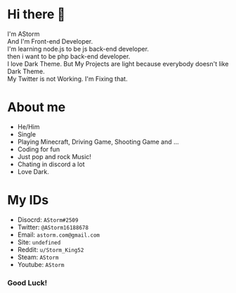 # Hi there 👋

I'm AStorm <br>
And I'm Front-end Developer. <br>
I'm learning node.js to be js back-end developer. <br>
then i want to be php back-end developer. <br>
I love Dark Theme. But My Projects are light because everybody doesn't like Dark Theme. <br>
My Twitter is not Working. I'm Fixing that.

# About me
- He/Him
- Single
- Playing Minecraft, Driving Game, Shooting Game and ...
- Coding for fun
- Just pop and rock Music!
- Chating in discord a lot
- Love Dark.


# My IDs
- Disocrd: `AStorm#2509`
- Twitter: `@AStorm16188678`
- Email: `astorm.com@gmail.com`
- Site: `undefined`
- Reddit: `u/Storm_King52`
- Steam: `AStorm`
- Youtube: `AStorm`

### Good Luck!
<!--
**AStormBot/AStormBot** is a ✨ _special_ ✨ repository because its `README.md` (this file) appears on your GitHub profile.

Here are some ideas to get you started:

- 🔭 I’m currently working on ...
- 🌱 I’m currently learning ...
- 👯 I’m looking to collaborate on ...
- 🤔 I’m looking for help with ...
- 💬 Ask me about ...
- 📫 How to reach me: ...
- 😄 Pronouns: ...
- ⚡ Fun fact: ...
-->
